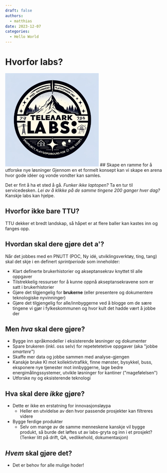 ```yaml
---
draft: false
authors:
  - matthias
date: 2023-12-07 
categories:
  - Hello World
---
```


# Hvorfor labs? 

<img src="./images/logo.png" alt="Temmelig stygg AI-generert logo" width="300" />
## Skape en ramme for å utforske nye løsninger
Gjennom en et formelt konsept kan vi skape en arena hvor gode idéer og vonde vondter kan samles. 

Det er fint å ha et sted å gå. *Funker ikke laptopen?* Ta en tur til servicedesken. *Lei av å klikke på de samme tingene 200 ganger hver dag?* Kanskje labs kan hjelpe.

## Hvorfor ikke bare TTU?
TTU dekker et bredt landskap, så håpet er at flere baller kan kastes inn og fanges opp. 


## Hvordan skal dere gjøre det a'? 
Når det jobbes med en PNUTT (POC, Ny idé, utviklingsverktøy, ting, tang) skal det skje i en definert *sprintperiode* som inneholder: 

* Klart definerte brukerhistorier og akseptansekrav knyttet til alle oppgaver
* Tilstrekkelig ressurser for å kunne oppnå akseptansekravene som er satt i brukerhistorier
* Gjøre det tilgjengelig for **brukerne** (eller presentere og dokumentere teknologiske nyvinninger)
* Gjøre det tilgjengelig for alle/innbyggerne ved å blogge om de sære tingene vi gjør i fylkeskommunen og hvor kult det hadde vært å jobbe der

## Men *hva* skal dere gjøre?
* Bygge inn språkmodeller i eksisterende løsninger og dokumenter
* Spare brukeren (inkl. oss selv) for repetetetetive oppgaver (aka "jobbe *smartere*")
* Skaffe mer data og jobbe sammen med analyse-gjengen
* Kanskje bruke KI mot kollektivtrafikk, finne mønster, bysykkel, buss, eksponere nye tjenester mot innbyggerne, lage bedre energimålingssystemer, utvikle løsninger for kantiner ("magefølelsen")
* Utforske ny og eksisterende teknologi

## Hva skal dere *ikke* gjøre?
* Dette er ikke en erstatning for innovasjonsløypa
	- Heller en utvidelse av den hvor passende prosjekter kan filtreres videre
* Bygge ferdige produkter
	- Selv om mange av de samme menneskene kanskje vil bygge produkt, så burde det løftes ut av labs-gryta og inn i et prosjekt? (Tenker litt på drift, QA, vedlikehold, dokumentasjon)
## *Hvem* skal gjøre det?
* Det er behov for alle mulige hoder!

